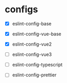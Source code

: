 # configs



- [x] eslint-config-base
- [x] eslint-config-vue-base
- [x] eslint-config-vue2
- [ ] eslint-config-vue3
- [ ] eslint-config-typescript
- [ ] eslint-config-prettier



